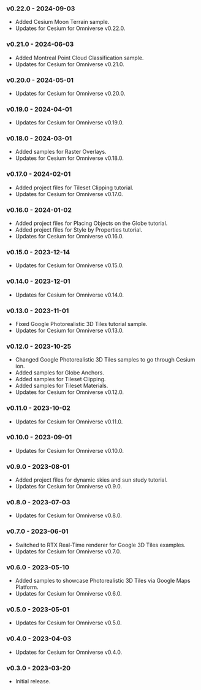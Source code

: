 ### v0.22.0 - 2024-09-03

- Added Cesium Moon Terrain sample.
- Updates for Cesium for Omniverse v0.22.0.

### v0.21.0 - 2024-06-03

- Added Montreal Point Cloud Classification sample.
- Updates for Cesium for Omniverse v0.21.0.

### v0.20.0 - 2024-05-01

- Updates for Cesium for Omniverse v0.20.0.

### v0.19.0 - 2024-04-01

- Updates for Cesium for Omniverse v0.19.0.

### v0.18.0 - 2024-03-01

- Added samples for Raster Overlays.
- Updates for Cesium for Omniverse v0.18.0.

### v0.17.0 - 2024-02-01

- Added project files for Tileset Clipping tutorial.
- Updates for Cesium for Omniverse v0.17.0.

### v0.16.0 - 2024-01-02

- Added project files for Placing Objects on the Globe tutorial.
- Added project files for Style by Properties tutorial.
- Updates for Cesium for Omniverse v0.16.0.

### v0.15.0 - 2023-12-14

- Updates for Cesium for Omniverse v0.15.0.

### v0.14.0 - 2023-12-01

- Updates for Cesium for Omniverse v0.14.0.

### v0.13.0 - 2023-11-01

- Fixed Google Photorealistic 3D Tiles tutorial sample.
- Updates for Cesium for Omniverse v0.13.0.

### v0.12.0 - 2023-10-25

- Changed Google Photorealistic 3D Tiles samples to go through Cesium ion.
- Added samples for Globe Anchors.
- Added samples for Tileset Clipping.
- Added samples for Tileset Materials.
- Updates for Cesium for Omniverse v0.12.0.

### v0.11.0 - 2023-10-02

- Updates for Cesium for Omniverse v0.11.0.

### v0.10.0 - 2023-09-01

- Updates for Cesium for Omniverse v0.10.0.

### v0.9.0 - 2023-08-01

- Added project files for dynamic skies and sun study tutorial.
- Updates for Cesium for Omniverse v0.9.0.

### v0.8.0 - 2023-07-03

- Updates for Cesium for Omniverse v0.8.0.

### v0.7.0 - 2023-06-01

- Switched to RTX Real-Time renderer for Google 3D Tiles examples.
- Updates for Cesium for Omniverse v0.7.0.

### v0.6.0 - 2023-05-10

- Added samples to showcase Photorealistic 3D Tiles via Google Maps Platform.
- Updates for Cesium for Omniverse v0.6.0.

### v0.5.0 - 2023-05-01

- Updates for Cesium for Omniverse v0.5.0.

### v0.4.0 - 2023-04-03

- Updates for Cesium for Omniverse v0.4.0.

### v0.3.0 - 2023-03-20

- Initial release.
